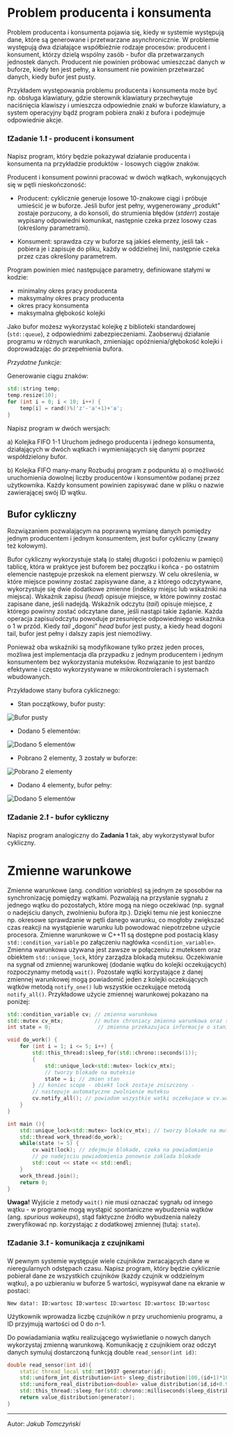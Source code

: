 # Problem producenta i konsumenta

Problem producenta i konsumenta pojawia się, kiedy w systemie występują dane, które są generowane i przetwarzane asynchronicznie. W problemie występują dwa działające współbieżnie rodzaje procesów: producent i konsument, którzy dzielą wspólny zasób - bufor dla przetwarzanych jednostek danych. Producent nie powinien próbować umieszczać danych w buforze, kiedy ten jest pełny, a konsument nie powinien przetwarzać danych, kiedy bufor jest pusty.

Przykładem występowania problemu producenta i konsumenta może być np. obsługa klawiatury, gdzie sterownik klawiatury przechwytuje naciśnięcia klawiszy i umieszcza odpowiednie znaki w buforze klawiatury, a system operacyjny bądź program pobiera znaki z bufora i podejmuje odpowiednie akcje.

### ❗️Zadanie 1.❗️ - producent i konsument

Napisz program, który będzie pokazywał działanie producenta i konsumenta na przykładzie produktów - losowych ciągów znaków.

Producent i konsument powinni pracować w dwóch wątkach, wykonujących się w pętli nieskończoność:

* Producent: cyklicznie generuje losowe 10-znakowe ciągi i próbuje umieścić je w buforze. Jeśli bufor jest pełny, wygenerowany „produkt” zostaje porzucony, a do konsoli, do strumienia błędów (*stderr*) zostaje wypisany odpowiedni komunikat, następnie czeka przez losowy czas (określony parametrami).

* Konsument: sprawdza czy w buforze są jakieś elementy, jeśli tak - pobiera je i zapisuje do pliku, każdy w oddzielnej linii, następnie czeka przez czas określony parametrem.

Program powinien mieć następujące parametry, definiowane stałymi w kodzie:

* minimalny okres pracy producenta
* maksymalny okres pracy producenta
* okres pracy konsumenta
* maksymalna głębokość kolejki

Jako bufor możesz wykorzystać kolejkę z biblioteki standardowej (`std::queue`), z odpowiednimi zabezpieczeniami. Zaobserwuj działanie programu w różnych warunkach, zmieniając opóźnienia/głębokość kolejki i doprowadzając do przepełnienia bufora.

*Przydatne funkcje:*

Generowanie ciągu znaków:

```cpp
std::string temp;
temp.resize(10);
for (int i = 0; i < 10; i++) {
    temp[i] = rand()%('z'-'a'+1)+'a';
}
```

Napisz program w dwóch wersjach:

a) Kolejka FIFO 1-1
Uruchom jednego producenta i jednego konsumenta, działających w dwóch wątkach i wymieniających się danymi poprzez współdzielony bufor. 

b) Kolejka FIFO many-many
Rozbuduj program z podpunktu a) o możliwość uruchomienia dowolnej liczby producentów i konsumentów podanej przez użytkownika. Każdy konsument powinien zapisywać dane w pliku o nazwie zawierającej swój ID wątku.


## Bufor cykliczny

Rozwiązaniem pozwalającym na poprawną wymianę danych pomiędzy jednym producentem i jednym konsumentem, jest bufor cykliczny (zwany też kołowym).

Bufor cykliczny wykorzystuje stałą (o stałej długości i położeniu w pamięci) tablicę, która w praktyce jest buforem bez początku i końca - po ostatnim elemencie następuje przeskok na element pierwszy. W celu określenia, w które miejsce powinny zostać zapisywane dane, a z którego odczytywane, wykorzystuje się dwie dodatkowe zmienne (indeksy miejsc lub wskaźniki na miejsca). Wskaźnik zapisu (*head*) opisuje miejsce, w które powinny zostać zapisane dane, jeśli nadejdą. Wskaźnik odczytu (*tail*) opisuje miejsce, z którego powinny zostać odczytane dane, jeśli nastąpi takie żądanie. Każda operacja zapisu/odczytu powoduje przesunięcie odpowiedniego wskaźnika o 1 w przód. Kiedy *tail* „dogoni” *head* bufor jest pusty, a kiedy head dogoni tail, bufor jest pełny i dalszy zapis jest niemożliwy.

Ponieważ oba wskaźniki są modyfikowane tylko przez jeden proces, możliwa jest implementacja dla przypadku z jednym producentem i jednym konsumentem bez wykorzystania muteksów. Rozwiązanie to jest bardzo efektywne i często wykorzystywane w mikrokontrolerach i systemach wbudowanych.

Przykładowe stany bufora cyklicznego:

* Stan początkowy, bufor pusty:

![Bufor pusty](../images/cyclic_buffer_empty.svg)

* Dodano 5 elementów:

![Dodano 5 elementów](../images/cyclic_buffer_head_moved.svg)

* Pobrano 2 elementy, 3 zostały w buforze:

![Pobrano 2 elementy](../images/cyclic_buffer_tail_moved.svg)

* Dodano 4 elementy, bufor pełny:

![Dodano 5 elementów](../images/cyclic_buffer_full.svg)

### ❗️Zadanie 2.❗️ - bufor cykliczny

Napisz program analogiczny do **Zadania 1** tak, aby wykorzystywał bufor cykliczny.

# Zmienne warunkowe

Zmienne warunkowe (ang. *condition variables*) są jednym ze sposobów na synchronizację pomiędzy wątkami. Pozwalają na przysłanie sygnału z jednego wątku do pozostałych, które mogą na niego oczekiwać (np. sygnał o nadejściu danych, zwolnieniu bufora itp.). Dzięki temu nie jest konieczne np. okresowe sprawdzanie w pętli danego warunku, co mogłoby zwiększać czas reakcji na wystąpienie warunku lub powodować niepotrzebne użycie procesora. Zmienne warunkowe w C++11 są dostępne pod postacią klasy `std::condition_variable` po załączeniu nagłówka `<condition_variable>`. Zmienna warunkowa używana jest zawsze w połączeniu z muteksem oraz obiektem `std::unique_lock`, który zarządza blokadą muteksu. Oczekiwanie na sygnał od zmiennej warunkowej (dodanie wątku do kolejki oczekujących) rozpoczynamy metodą `wait()`. Pozostałe wątki korzystające z danej zmiennej warunkowej mogą powiadomić jeden z kolejki oczekujących wątków metodą `notify_one()` lub wszystkie oczekujące metodą `notify_all()`. Przykładowe użycie zmiennej warunkowej pokazano na poniżej:

```cpp
std::condition_variable cv; // zmienna warunkowa
std::mutex cv_mtx;          // mutex chroniacy zmienna warunkowa oraz stan
int state = 0;               // zmienna przekazujaca informacje o stanie

void do_work() {
    for (int i = 1; i <= 5; i++) {
        std::this_thread::sleep_for(std::chrono::seconds(1));
        {
            std::unique_lock<std::mutex> lock(cv_mtx);
            // tworzy blokade na muteksie
            state = i; // zmien stan
        } // koniec scope - obiekt lock zostaje zniszczony -
        // nastepuje automatyczne zwolnienie muteksu
        cv.notify_all(); // powiadom wszystkie watki oczekujace w cv.wait()
    }
}

int main (){
    std::unique_lock<std::mutex> lock(cv_mtx); // tworzy blokade na muteksie
    std::thread work_thread(do_work);
    while(state != 5) {
        cv.wait(lock); // zdejmuje blokade, czeka na powiadomienie
        // po nadejsciu powiadomienia ponownie zaklada blokade
        std::cout << state << std::endl;
    }
    work_thread.join();
    return 0;
}
```

**Uwaga!** Wyjście z metody `wait()` nie musi oznaczać sygnału od innego wątku - w programie mogą wystąpić spontaniczne wybudzenia wątków (ang. *spurious wakeups*), stąd faktyczne źródło wybudzenia należy zweryfikować np. korzystając z dodatkowej zmiennej (tutaj: `state`).

### ❗️Zadanie 3.❗️ - komunikacja z czujnikami

W pewnym systemie występuje wiele czujników zwracających dane w nieregularnych odstępach czasu. Napisz program, który będzie cyklicznie pobierał dane ze wszystkich czujników (każdy czujnik w oddzielnym wątku), a po uzbieraniu w buforze 5 wartości, wypisywał dane na ekranie w postaci:

```
New data!: ID:wartosc ID:wartosc ID:wartosc ID:wartosc ID:wartosc
```

Użytkownik wprowadza liczbę czujników *n* przy uruchomieniu programu, a ID przyjmują wartości od 0 do *n*-1.

Do powiadamiania wątku realizującego wyświetlanie o nowych danych wykorzystaj zmienną warunkową. Komunikację z czujnikiem oraz odczyt danych symuluj dostarczoną funkcją double `read_sensor(int id)`:

```cpp
double read_sensor(int id){
    static thread_local std::mt19937 generator(id);
    std::uniform_int_distribution<int> sleep_distribution(100,(id+1)*1000);
    std::uniform_real_distribution<double> value_distribution(id,id+0.99);
    std::this_thread::sleep_for(std::chrono::milliseconds(sleep_distribution(generator)));
    return value_distribution(generator);
}
```

***
Autor: *Jakub Tomczyński*
